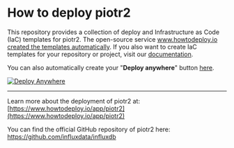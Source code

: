 # How to deploy piotr2
This repository provides a collection of deploy and Infrastructure as Code (IaC) templates for piotr2. The open-source service [www.howtodeploy.io created the templates automatically](https://www.howtodeploy.io/app/piotr2). If you also want to create IaC templates for your repository or project, visit our [documentation](https://www.howtodeploy.io/documentation).

You can also automatically create your "**Deploy anywhere**" button [here](https://www.howtodeploy.io/deploy-button).

[![Deploy Anywhere](https://cdn.howtodeploy.io/images/button/howtodeploy-button.webp)](https://www.howtodeploy.io/app/piotr2)

----

Learn more about the deployment of piotr2 at: [https://www.howtodeploy.io/app/piotr2](https://www.howtodeploy.io/app/piotr2)

You can find the official GitHub repository of piotr2 here: https://github.com/influxdata/influxdb
